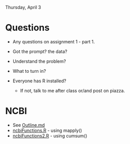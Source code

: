 Thursday, April 3

# Questions

+ Any questions on assignment 1 - part 1.

+ Got the prompt? the data?
+ Understand the problem?
+ What to turn in?

+ Everyone has R installed?
   + If not, talk to me after class or/and post on piazza.



# NCBI

+ See [Outline.md](Outline.md)
+ [ncbiFunctions.R](ncbiFunctions.R) - using mapply()
+ [ncbiFunctions2.R](ncbiFunctions2.R) - using cumsum()
